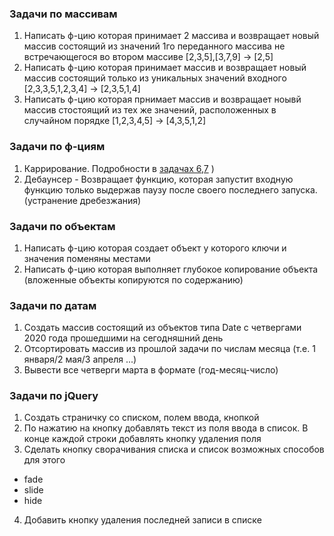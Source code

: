 ### Задачи по массивам

1. Написать ф-цию которая принимает 2 массива и возвращает новый массив состоящий из значений 1го переданного массива не встречающегося во втором массиве
   [2,3,5],[3,7,9] -> [2,5]
2. Написать ф-цию которая принимает массив и возвращает новый массив состоящий только из уникальных значений входного
   [2,3,3,5,1,2,3,4] -> [2,3,5,1,4]
3. Написать ф-цию которая прнимает массив и возвращает ноывй массив стостоящий из тех же значений, расположенных в случайном порядке
   [1,2,3,4,5] -> [4,3,5,1,2]

### Задачи по ф-циям

1. Каррирование. Подробности в [задачах 6,7](https://github.com/jathpr/tms_sandbox/blob/master/ClassWork/lesson15/js/tasks.md) )
2. Дебаунсер - Возвращает функцию, которая запустит входную функцию только выдержав паузу после своего последнего запуска. (устранение дребезжания)

### Задачи по объектам

1. Написать ф-цию которая cоздает объект у которого ключи и значения поменяны местами
2. Написать ф-цию которая выполняет глубокое копирование объекта (вложенные объекты копируются по содержанию)

### Задачи по датам

1. Создать массив состоящий из объектов типа Date с четвергами 2020 года прошедшими на сегодняшний день
2. Отсортировать массив из прошлой задачи по числам месяца (т.е. 1 января/2 мая/3 апреля ...)
3. Вывести все четверги марта в формате (год-месяц-число)

### Задачи по jQuery

1. Создать страничку со списком, полем ввода, кнопкой
2. По нажатию на кнопку добавлять текст из поля ввода в список. В конце каждой строки добавлять кнопку удаления поля
3. Сделать кнопку сворачивания списка и список возможных способов для этого

- fade
- slide
- hide

4. Добавить кнопку удаления последней записи в списке
